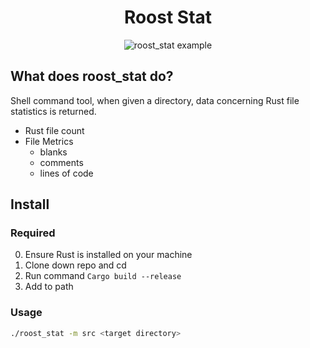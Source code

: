<div align="center">
<h1>Roost Stat</h1>
<img src="https://res.cloudinary.com/dt2ezdpje/image/upload/v1707517685/roost-stat-example-1_omvcsi.png" alt="roost_stat example">
</div>

## What does roost_stat do?

Shell command tool, when given a directory, data concerning Rust file statistics is returned.

- Rust file count
- File Metrics
  - blanks
  - comments
  - lines of code

## Install

### Required

0. Ensure Rust is installed on your machine
1. Clone down repo and cd
2. Run command `Cargo build --release`
3. Add to path

### Usage

```bash
./roost_stat -m src <target directory>
```
